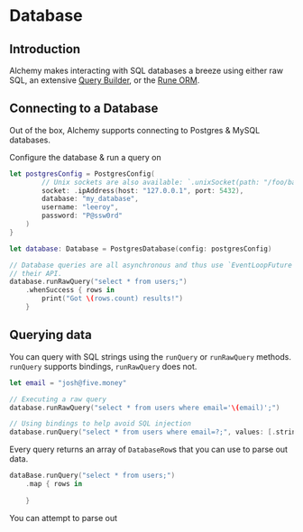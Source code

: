 # Database

## Introduction

Alchemy makes interacting with SQL databases a breeze using either raw SQL, an extensive [Query Builder](QueryBuilder.md), or the [Rune ORM](Rune.md).

## Connecting to a Database

Out of the box, Alchemy supports connecting to Postgres & MySQL databases.

Configure the database & run a query on 
```swift
let postgresConfig = PostgresConfig(
        // Unix sockets are also available: `.unixSocket(path: "/foo/bar/baz")`
        socket: .ipAddress(host: "127.0.0.1", port: 5432),
        database: "my_database",
        username: "leeroy",
        password: "P@ssw0rd"
    )
}

let database: Database = PostgresDatabase(config: postgresConfig)

// Database queries are all asynchronous and thus use `EventLoopFuture`s in 
// their API.
database.runRawQuery("select * from users;")
    .whenSuccess { rows in
        print("Got \(rows.count) results!")
    }
```

## Querying data

You can query with SQL strings using the `runQuery` or `runRawQuery` methods. `runQuery` supports bindings, `runRawQuery` does not.

```swift
let email = "josh@five.money"

// Executing a raw query
database.runRawQuery("select * from users where email='\(email)';")

// Using bindings to help avoid SQL injection
database.runQuery("select * from users where email=?;", values: [.string(email)])
```

Every query returns an array of `DatabaseRow`s that you can use to parse out data.

```swift
dataBase.runQuery("select * from users;")
    .map { rows in
        
    }
```

You can attempt to parse out 